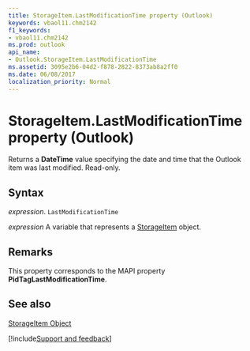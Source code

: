 ```yaml
---
title: StorageItem.LastModificationTime property (Outlook)
keywords: vbaol11.chm2142
f1_keywords:
- vbaol11.chm2142
ms.prod: outlook
api_name:
- Outlook.StorageItem.LastModificationTime
ms.assetid: 3095e2b6-04d2-f878-2822-8373ab8a2ff0
ms.date: 06/08/2017
localization_priority: Normal
---
```



# StorageItem.LastModificationTime property (Outlook)

Returns a **DateTime** value specifying the date and time that the Outlook item was last modified. Read-only.


## Syntax

_expression_. `LastModificationTime`

_expression_ A variable that represents a [StorageItem](Outlook.StorageItem.md) object.


## Remarks

This property corresponds to the MAPI property  **PidTagLastModificationTime**.


## See also


[StorageItem Object](Outlook.StorageItem.md)

[!include[Support and feedback](~/includes/feedback-boilerplate.md)]